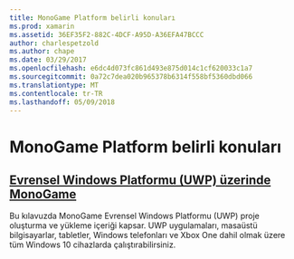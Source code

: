 ```yaml
---
title: MonoGame Platform belirli konuları
ms.prod: xamarin
ms.assetid: 36EF35F2-882C-4DCF-A95D-A36EFA47BCCC
author: charlespetzold
ms.author: chape
ms.date: 03/29/2017
ms.openlocfilehash: e6dc4d073fc861d493e875d014c1cf620033c1a7
ms.sourcegitcommit: 0a72c7dea020b965378b6314f558bf5360dbd066
ms.translationtype: MT
ms.contentlocale: tr-TR
ms.lasthandoff: 05/09/2018
---
```

# <a name="monogame-platform-specific-considerations"></a>MonoGame Platform belirli konuları

## <a name="monogame-on-universal-windows-platform-uwpgraphics-gamesmonogameplatformsuwpmd"></a>[Evrensel Windows Platformu (UWP) üzerinde MonoGame](~/graphics-games/monogame/platforms/uwp.md)

Bu kılavuzda MonoGame Evrensel Windows Platformu (UWP) proje oluşturma ve yükleme içeriği kapsar. UWP uygulamaları, masaüstü bilgisayarlar, tabletler, Windows telefonları ve Xbox One dahil olmak üzere tüm Windows 10 cihazlarda çalıştırabilirsiniz.

